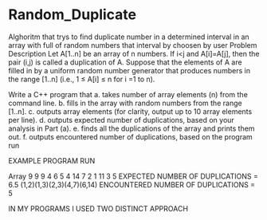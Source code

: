 # Random_Duplicate
Alghoritm that trys to find duplicate number in a determined interval in an array with full of random numbers that interval by choosen by user
Problem Description
Let A[1..n] be an array of n numbers. If i<j and A[i]=A[j], then the pair (i,j) is called a duplication of A.
Suppose that the elements of A are filled in by a uniform random number generator that produces numbers in the range [1..n] (i.e., 1 ≤ A[i] ≤ n for i =1 to n).

Write a C++ program that a. takes number of array elements (n) from the command line. b. fills in the array with random numbers from the range [1..n]. c. outputs array elements (for clarity, output up to 10 array elements per line). d. outputs expected number of duplications, based on your analysis in Part (a). e. finds all the duplications of the array and prints them out. f. outputs encountered number of duplications, based on the program run

EXAMPLE PROGRAM RUN

Array
9       9       9       4       6       5       4       14      7       2
1       11      3       5
EXPECTED NUMBER OF DUPLICATIONS = 6.5
(1,2)(1,3)(2,3)(4,7)(6,14)
ENCOUNTERED NUMBER OF DUPLICATIONS =  5

IN MY PROGRAMS I USED TWO DISTINCT APPROACH
